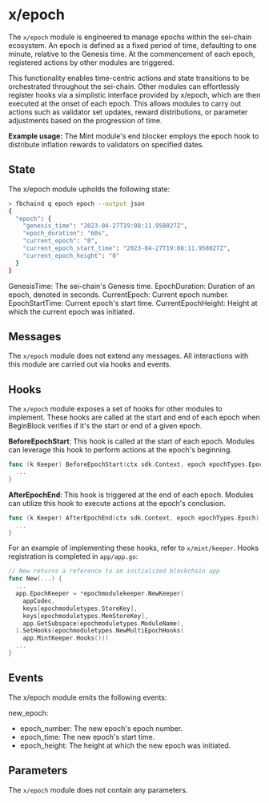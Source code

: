 # x/epoch

The `x/epoch` module is engineered to manage epochs within the sei-chain ecosystem. An epoch is defined as a fixed period of time, defaulting to one minute, relative to the Genesis time. At the commencement of each epoch, registered actions by other modules are triggered.

This functionality enables time-centric actions and state transitions to be orchestrated throughout the sei-chain. Other modules can effortlessly register hooks via a simplistic interface provided by x/epoch, which are then executed at the onset of each epoch. This allows modules to carry out actions such as validator set updates, reward distributions, or parameter adjustments based on the progression of time.

**Example usage:**
The Mint module's end blocker employs the epoch hook to distribute inflation rewards to validators on specified dates.

## State

The x/epoch module upholds the following state:

```bash
> fbchaind q epoch epoch --output json
{
  "epoch": {
    "genesis_time": "2023-04-27T19:08:11.958027Z",
    "epoch_duration": "60s",
    "current_epoch": "0",
    "current_epoch_start_time": "2023-04-27T19:08:11.958027Z",
    "current_epoch_height": "0"
  }
}
```

GenesisTime: The sei-chain's Genesis time.
EpochDuration: Duration of an epoch, denoted in seconds.
CurrentEpoch: Current epoch number.
EpochStartTime: Current epoch's start time.
CurrentEpochHeight: Height at which the current epoch was initiated.

## Messages

The `x/epoch` module does not extend any messages. All interactions with this module are carried out via hooks and events.

## Hooks

The `x/epoch` module exposes a set of hooks for other modules to implement. These hooks are called at the start and end of each epoch when BeginBlock verifies if it's the start or end of a given epoch.

**BeforeEpochStart**: This hook is called at the start of each epoch. Modules can leverage this hook to perform actions at the epoch's beginning.

```go
func (k Keeper) BeforeEpochStart(ctx sdk.Context, epoch epochTypes.Epoch) {
  ...
}
```

**AfterEpochEnd**: This hook is triggered at the end of each epoch. Modules can utilize this hook to execute actions at the epoch's conclusion.

```go
func (k Keeper) AfterEpochEnd(ctx sdk.Context, epoch epochTypes.Epoch) {
  ...
}
```

For an example of implementing these hooks, refer to `x/mint/keeper`. Hooks registration is completed in `app/app.go`:

```go
// New returns a reference to an initialized blockchain app
func New(...) {
  ...
  app.EpochKeeper = *epochmodulekeeper.NewKeeper(
    appCodec,
    keys[epochmoduletypes.StoreKey],
    keys[epochmoduletypes.MemStoreKey],
    app.GetSubspace(epochmoduletypes.ModuleName),
  ).SetHooks(epochmoduletypes.NewMultiEpochHooks(
    app.MintKeeper.Hooks()))
  ...
}
```

## Events

The x/epoch module emits the following events:

new_epoch:

- epoch_number: The new epoch's epoch number.
- epoch_time: The new epoch's start time.
- epoch_height: The height at which the new epoch was initiated.

## Parameters

The `x/epoch` module does not contain any parameters.
